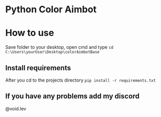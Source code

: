 # Python Color Aimbot

# How to use
Save folder to your desktop, open cmd and type
```cd C:\Users\yourUser\Desktop\colorAimbotBase```
## Install requirements
After you cd to the projects directory
```pip install -r requirements.txt```

## If you have any problems add my discord
@void.lev
